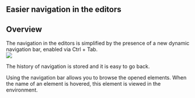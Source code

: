 
## Easier navigation in the editors
			



<a name="NOTE1"></a>
<a name="NOTE1_1"></a>


## Overview
<a name="overview_ELTTEXTE000064"></a>
The navigation in the editors is simplified by the presence of a new dynamic navigation bar, enabled via Ctrl + Tab.
<br>![](https://doc.pcsoft.fr/en-US/images/image.awp?langid=3&name=BarreNavigation.gif)


The history of navigation is stored and it is easy to go back.

Using the navigation bar allows you to browse the opened elements. When the name of an element is hovered, this element is viewed in the environment.


